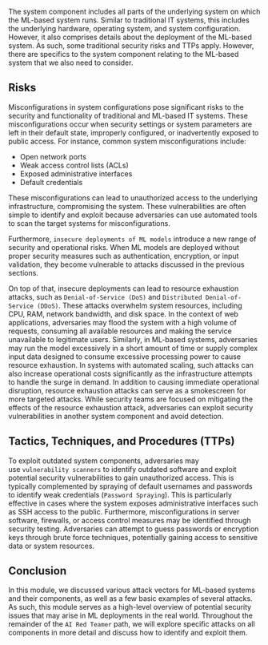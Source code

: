 The system component includes all parts of the underlying system on which the ML-based system runs. Similar to traditional IT systems, this includes the underlying hardware, operating system, and system configuration. However, it also comprises details about the deployment of the ML-based system. As such, some traditional security risks and TTPs apply. However, there are specifics to the system component relating to the ML-based system that we also need to consider.
## Risks

Misconfigurations in system configurations pose significant risks to the security and functionality of traditional and ML-based IT systems. These misconfigurations occur when security settings or system parameters are left in their default state, improperly configured, or inadvertently exposed to public access. For instance, common system misconfigurations include:

- Open network ports
- Weak access control lists (ACLs)
- Exposed administrative interfaces
- Default credentials

These misconfigurations can lead to unauthorized access to the underlying infrastructure, compromising the system. These vulnerabilities are often simple to identify and exploit because adversaries can use automated tools to scan the target systems for misconfigurations.

Furthermore, `insecure deployments of ML models` introduce a new range of security and operational risks. When ML models are deployed without proper security measures such as authentication, encryption, or input validation, they become vulnerable to attacks discussed in the previous sections.

On top of that, insecure deployments can lead to resource exhaustion attacks, such as `Denial-of-Service (DoS)` and `Distributed Denial-of-Service (DDoS)`. These attacks overwhelm system resources, including CPU, RAM, network bandwidth, and disk space. In the context of web applications, adversaries may flood the system with a high volume of requests, consuming all available resources and making the service unavailable to legitimate users. Similarly, in ML-based systems, adversaries may run the model excessively in a short amount of time or supply complex input data designed to consume excessive processing power to cause resource exhaustion. In systems with automated scaling, such attacks can also increase operational costs significantly as the infrastructure attempts to handle the surge in demand. In addition to causing immediate operational disruption, resource exhaustion attacks can serve as a smokescreen for more targeted attacks. While security teams are focused on mitigating the effects of the resource exhaustion attack, adversaries can exploit security vulnerabilities in another system component and avoid detection.

## Tactics, Techniques, and Procedures (TTPs)

To exploit outdated system components, adversaries may use `vulnerability scanners` to identify outdated software and exploit potential security vulnerabilities to gain unauthorized access. This is typically complemented by spraying of default usernames and passwords to identify weak credentials (`Password Spraying`). This is particularly effective in cases where the system exposes administrative interfaces such as SSH access to the public. Furthermore, misconfigurations in server software, firewalls, or access control measures may be identified through security testing. Adversaries can attempt to guess passwords or encryption keys through brute force techniques, potentially gaining access to sensitive data or system resources.
## Conclusion

In this module, we discussed various attack vectors for ML-based systems and their components, as well as a few basic examples of several attacks. As such, this module serves as a high-level overview of potential security issues that may arise in ML deployments in the real world. Throughout the remainder of the `AI Red Teamer` path, we will explore specific attacks on all components in more detail and discuss how to identify and exploit them.
